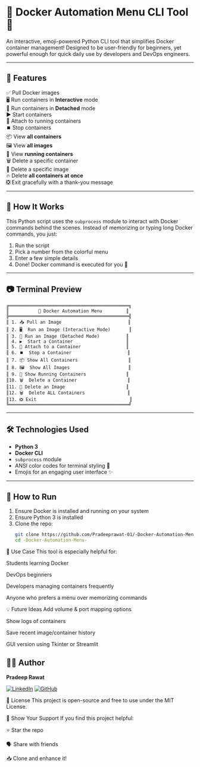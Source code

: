 # 🚀 Docker Automation Menu CLI Tool 🐳

An interactive, emoji-powered Python CLI tool that simplifies Docker container management! Designed to be user-friendly for beginners, yet powerful enough for quick daily use by developers and DevOps engineers.

---

## 🎯 Features

✅ Pull Docker images  
🖥️ Run containers in **Interactive** mode  
👻 Run containers in **Detached** mode  
▶️ Start containers  
🔌 Attach to running containers  
⏹️ Stop containers  
📦 View **all containers**  
🖼️ View **all images**  
🚚 View **running containers**  
🗑️ Delete a specific container  
🧹 Delete a specific image  
🔥 Delete **all containers at once**  
❎ Exit gracefully with a thank-you message  

---

## 🧠 How It Works

This Python script uses the `subprocess` module to interact with Docker commands behind the scenes. Instead of memorizing or typing long Docker commands, you just:

1. Run the script  
2. Pick a number from the colorful menu  
3. Enter a few simple details  
4. Done! Docker command is executed for you 🎉

---

## 📷 Terminal Preview
```
╔═════════════════════════════════════════════╗
║           🚀 Docker Automation Menu         ║
╠═════════════════════════════════════════════╣
║ 1. 📥 Pull an Image                         ║
║ 2. 🖥️  Run an Image (Interactive Mode)       ║
║ 3. 👻 Run an Image (Detached Mode)          ║
║ 4. ▶️  Start a Container                    ║
║ 5. 🔌 Attach to a Container                 ║
║ 6. ⏹️  Stop a Container                     ║
║ 7. 📦 Show All Containers                   ║
║ 8. 🖼️  Show All Images                      ║
║ 9. 🚚 Show Running Containers               ║
║10. 🗑️  Delete a Container                   ║
║11. 🧹 Delete an Image                       ║
║12. 🗑️  Delete ALL Containers                ║
║13. ❎ Exit                                   ║
╚═════════════════════════════════════════════╝
```



---

## 🛠️ Technologies Used

- **Python 3**
- **Docker CLI**
- `subprocess` module
- ANSI color codes for terminal styling 🎨
- Emojis for an engaging user interface ✨

---

## 🚀 How to Run

1. Ensure Docker is installed and running on your system
2. Ensure Python 3 is installed
3. Clone the repo:
   ```bash
   git clone https://github.com/Pradeeprawat-01/-Docker-Automation-Menu-.git
   cd -Docker-Automation-Menu-
📌 Use Case
This tool is especially helpful for:

Students learning Docker

DevOps beginners

Developers managing containers frequently

Anyone who prefers a menu over memorizing commands

💡 Future Ideas
Add volume & port mapping options

Show logs of containers

Save recent image/container history

GUI version using Tkinter or Streamlit

## 🙋‍♂️ Author

**Pradeep Rawat**

[![LinkedIn](https://img.shields.io/badge/LinkedIn-blue?style=for-the-badge&logo=linkedin)](https://linkedin.com/in/pradeep-singh-rawat-97a697257)
[![GitHub](https://img.shields.io/badge/GitHub-black?style=for-the-badge&logo=github)](https://github.com/Pradeeprawat-01)



📄 License
This project is open-source and free to use under the MIT License.

🌟 Show Your Support
If you find this project helpful:

⭐ Star the repo

🗣️ Share with friends

📥 Clone and enhance it!

